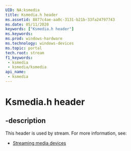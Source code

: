 ```yaml
---
UID: NA:ksmedia
title: Ksmedia.h header
ms.assetid: 8877c4ae-aa0c-3131-b21b-33fa24797743
ms.date: 05/11/2020
keywords: ["Ksmedia.h header"]
ms.keywords: 
ms.prod: windows-hardware
ms.technology: windows-devices
ms.topic: portal
tech.root: stream
f1_keywords:
 - ksmedia
 - ksmedia/ksmedia
api_name:
 - ksmedia
---
```


# Ksmedia.h header


## -description

This header is used by stream. For more information, see:

- [Streaming media devices](../_stream/index.md)<br><br>

